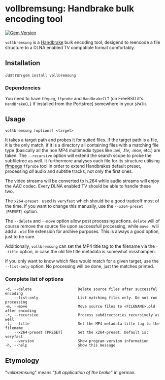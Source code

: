 # vollbremsung: Handbrake bulk encoding tool

[![Gem Version](https://badge.fury.io/rb/vollbremsung.svg)](http://badge.fury.io/rb/vollbremsung)

`vollbremsung` is a [Handbrake](https://handbrake.fr) bulk encoding tool, desigend to reencode a file structure to a DLNA enabled TV compatible format comfortably.

## Installation

Just run ```gem install vollbremsung```

### Dependencies

You need to have `ffmpeg`, `ffprobe` and `HandbrakeCLI` (on FreeBSD it's `HandBrakeCLI` if installed from the Portstree) somewhere in your `$PATH`.

## Usage

	vollbremsung [options] <target>
	
It takes a target path and probes it for suited files. If the target path is a file, it is the only match, if it is a directory all containing files with a matching file type (basically all the non MP4 multimedia types like .avi, .flv, .mov, etc.) are taken. The `--recursive` option will extend the search scope to probe the subfiletree as well. It furthermore analyses each file for its structure utilising [ffmpegs](https://www.ffmpeg.org) `ffprobe`  tool in order to extend Handbrakes default preset, processing *all* audio and subtitle tracks, not only the first ones.

The video streams will be converted to h.264 while audio streams will enjoy the AAC codec. Every DLNA enabled TV should be able to handle these two.

The `x264-preset ` used is `veryfast` which should be a good tradeoff most of the time. If you want to change this manually, use the `--x264-preset [PRESET]` option.

The `--delete` and `--move` option allow post processing actions. `delete` will of course remove the source file upon successfull processing, while `move ` will add a `.old` file extension for archive purposes. This is always a good option, just to be sure.

Additionally, `vollbremsung` can set the MP4 title tag to the filename via the `--title` option, in case the old file title metadata is somewhat misshampen.

If you only want to know which files would match for a given target, use the `--list-only` option. No processing will be done, just the matches printed. 
	
### Complete list of options

    -d, --delete                     Delete source files after successful encoding
        --list-only                  List matching files only. Do not run processing
    -m, --move                       Move source files to <FILENAME>.old after encoding
    -r, --recursive                  Process subdirectories recursively as well
    -t, --title                      Set the MP4 metadata title tag to the filename
        --x264-preset [PRESET]       Set the x264-preset. Default is: veryfast
        --version                    Show program version information
    -h, --help                       Show this message
	
## Etymology

"*vollbremsung*" means "*full application of the brake*" in german.
